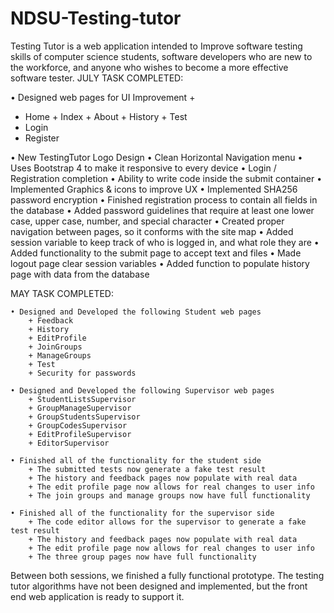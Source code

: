 # NDSU-Testing-tutor
Testing Tutor is a web application intended to Improve software testing skills of computer science students, software developers who are new to the workforce, and anyone who wishes to become a more effective software tester.
JULY TASK COMPLETED: 

• Designed web pages for UI Improvement +
  + Home
  + Index
  + About
  + History
  + Test
  + Login
  + Register
  
• New TestingTutor Logo Design
• Clean Horizontal Navigation menu
• Uses Bootstrap 4 to make it responsive to every device
• Login / Registration completion
• Ability to write code inside the submit container
• Implemented Graphics & icons to improve UX
• Implemented SHA256 password encryption
• Finished registration process to contain all fields in the database
• Added password guidelines that require at least one lower case, upper case, number, and special character
• Created proper navigation between pages, so it conforms with the site map
• Added session variable to keep track of who is logged in, and what role they are
• Added functionality to the submit page to accept text and files
• Made logout page clear session variables
• Added function to populate history page with data from the database

MAY TASK COMPLETED:

	• Designed and Developed the following Student web pages
		+ Feedback
		+ History
		+ EditProfile
		+ JoinGroups
		+ ManageGroups
		+ Test
		+ Security for passwords

	• Designed and Developed the following Supervisor web pages
		+ StudentListsSupervisor
		+ GroupManageSupervisor
		+ GroupStudentsSupervisor
		+ GroupCodesSupervisor
		+ EditProfileSupervisor
		+ EditorSupervisor
		
	• Finished all of the functionality for the student side
		+ The submitted tests now generate a fake test result
		+ The history and feedback pages now populate with real data
		+ The edit profile page now allows for real changes to user info
		+ The join groups and manage groups now have full functionality
		
	• Finished all of the functionality for the supervisor side
		+ The code editor allows for the supervisor to generate a fake test result
		+ The history and feedback pages now populate with real data
		+ The edit profile page now allows for real changes to user info
		+ The three group pages now have full functionality

Between both sessions, we finished a fully functional prototype. The testing tutor algorithms have not been designed and implemented, but the front end web application is ready to support it.
